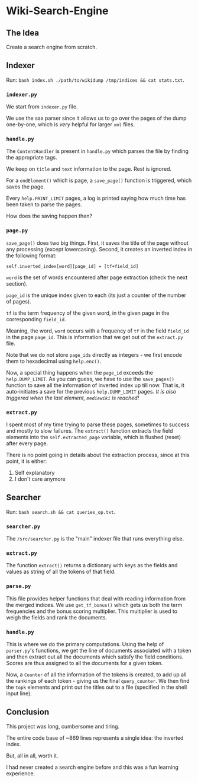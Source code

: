 # Wiki-Search-Engine

## The Idea
Create a search engine from scratch.

## Indexer
Run: `bash index.sh ./path/to/wikidump /tmp/indices && cat stats.txt`.

### `indexer.py`

We start from `indexer.py` file. 

We use the sax parser since it allows us to go over the pages of the dump one-by-one, which is *very* helpful for larger `xml` files.


### `handle.py`

The `ContentHandler` is present in `handle.py` which parses the file by finding the appropriate tags.

We keep on `title` and `text` information to the page. Rest is ignored.

For a `endElement()` which is page, a `save_page()` function is triggered, which saves the page.

Every `help.PRINT_LIMIT` pages, a log is printed saying how much time has been taken to parse the pages.

How does the saving happen then?

### `page.py`

`save_page()` does two big things. First, it saves the title of the page without any processing (except lowercasing). Second, it creates an inverted index in the following format:

`self.inverted_index[word][page_id] = [tf+field_id]`

`word` is the set of words encountered after page extraction (check the next section).

`page_id` is the unique index given to each (its just a counter of the number of pages).

`tf` is the term frequency of the given word, in the given page in the corresponding `field_id`. 

Meaning, the word, `word` occurs with a frequency of `tf` in the field `field_id` in the page `page_id`. This is information that we get out of the `extract.py` file.

Note that we do not store `page_id`s directly as integers - we first encode them to hexadecimal using `help.enc()`.

Now, a special thing happens when the `page_id` exceeds the `help.DUMP_LIMIT`. As you can guess, we have to use the `save_pages()` function to save all the information of inverted index up till now. That is, it auto-initiates a save for the previous `help.DUMP_LIMIT` pages. *It is also triggered when the last element, `mediawiki` is reached!*

### `extract.py`

I spent most of my time trying to parse these pages, sometimes to success and mostly to slow failures. The `extract()` function extracts the field elements into the `self.extracted_page` variable, which is flushed (reset) after every page.

There is no point going in details about the extraction process, since at this point, it is either:
1. Self explanatory
2. I don't care anymore

## Searcher
Run: `bash search.sh && cat queries_op.txt`.


### `searcher.py`

The `/src/searcher.py` is the "main" indexer file that runs everything else.

### `extract.py`

The function `extract()` returns a dictionary with keys as the fields and values as string of all the tokens of that field.

### `parse.py`

This file provides helper functions that deal with reading information from the merged indices. We use `get_tf_bonus()` which gets us both the term frequencies and the bonus scoring multiplier. This multiplier is used to weigh the fields and rank the documents.

### `handle.py`

This is where we do the primary computations. Using the help of `parser.py`'s functions, we get the line of documents associated with a token and then extract out all the documents which satisfy the field conditions. Scores are thus assigned to all the documents for a given token.

Now, a `Counter` of all the information of the tokens is created, to add up all the rankings of each token - giving us the final `query_counter`. We then find the `topk` elements and print out the titles out to a file (specified in the shell input line).

## Conclusion

This project was long, cumbersome and tiring.

The entire code base of ~869 lines represents a single idea: the inverted index.

But, all in all, worth it. 

I had never created a search engine before and this was a fun learning experience.
